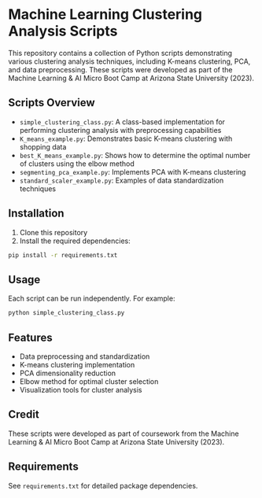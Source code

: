# Machine Learning Clustering Analysis Scripts

This repository contains a collection of Python scripts demonstrating various clustering analysis techniques, including K-means clustering, PCA, and data preprocessing. These scripts were developed as part of the Machine Learning & AI Micro Boot Camp at Arizona State University (2023).

## Scripts Overview

- `simple_clustering_class.py`: A class-based implementation for performing clustering analysis with preprocessing capabilities
- `K_means_example.py`: Demonstrates basic K-means clustering with shopping data
- `best_K_means_example.py`: Shows how to determine the optimal number of clusters using the elbow method
- `segmenting_pca_example.py`: Implements PCA with K-means clustering
- `standard_scaler_example.py`: Examples of data standardization techniques

## Installation

1. Clone this repository
2. Install the required dependencies:
```bash
pip install -r requirements.txt
```

## Usage

Each script can be run independently. For example:

```python
python simple_clustering_class.py
```

## Features

- Data preprocessing and standardization
- K-means clustering implementation
- PCA dimensionality reduction
- Elbow method for optimal cluster selection
- Visualization tools for cluster analysis

## Credit

These scripts were developed as part of coursework from the Machine Learning & AI Micro Boot Camp at Arizona State University (2023).

## Requirements

See `requirements.txt` for detailed package dependencies.